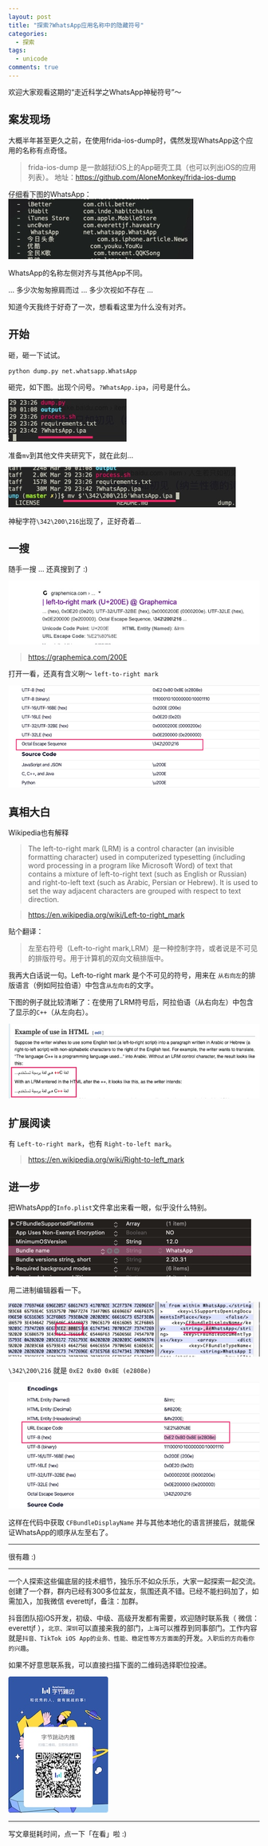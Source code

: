 ```yaml
---
layout: post
title: "探索?WhatsApp应用名称中的隐藏符号"
categories:
  - 探索
tags:
  - unicode
comments: true
---
```


欢迎大家观看这期的“走近科学之WhatsApp神秘符号”～

<!-- more -->


## 案发现场

大概半年甚至更久之前，在使用frida-ios-dump时，偶然发现WhatsApp这个应用的名称有点奇怪。

> frida-ios-dump 是一款越狱iOS上的App砸壳工具（也可以列出iOS的应用列表）。
> 地址：https://github.com/AloneMonkey/frida-ios-dump

仔细看下图的WhatsApp：
![](/media/15855012198617.jpg)

WhatsApp的名称左侧对齐与其他App不同。

... 多少次匆匆擦肩而过 ... 多少次视如不存在 ...

知道今天我终于好奇了一次，想看看这里为什么没有对齐。


## 开始

砸，砸一下试试。

```
python dump.py net.whatsapp.WhatsApp
```

砸完，如下图。出现个问号。`?WhatsApp.ipa`，问号是什么。

![](/media/15855017374127.jpg)

准备`mv`到其他文件夹研究下，就在此刻...

![](/media/15855018704881.jpg)

神秘字符`\342\200\216`出现了，正好奇着...

## 一搜

随手一搜 ... 还真搜到了 :)

![](/media/15855020124999.jpg)

> https://graphemica.com/200E

打开一看，还真有含义咧～ `left-to-right mark` 

![](/media/15855021218820.jpg)

## 真相大白

Wikipedia也有解释

> The left-to-right mark (LRM) is a control character (an invisible formatting character) used in computerized typesetting (including word processing in a program like Microsoft Word) of text that contains a mixture of left-to-right text (such as English or Russian) and right-to-left text (such as Arabic, Persian or Hebrew). It is used to set the way adjacent characters are grouped with respect to text direction.

> https://en.wikipedia.org/wiki/Left-to-right_mark

贴个翻译：

> 左至右符号（Left-to-right mark,LRM）是一种控制字符，或者说是不可见的排版符号。用于计算机的双向文稿排版中。

我再大白话说一句。Left-to-right mark 是个不可见的符号，用来在 `从右向左`的排版语言（例如阿拉伯语）中包含`从左向右`的文字。

下图的例子就比较清晰了：在使用了LRM符号后，阿拉伯语（从右向左）中包含了显示的`C++`（从左向右）。

![](/media/15855024011241.jpg)


## 扩展阅读

有 `Left-to-right mark`，也有 `Right-to-left mark`。

> https://en.wikipedia.org/wiki/Right-to-left_mark


## 进一步

把WhatsApp的`Info.plist`文件拿出来看一眼，似乎没什么特别。

![](/media/15855026225466.jpg)

用二进制编辑器看一下。

![](/media/15855027112567.jpg)

`\342\200\216` 就是 `0xE2 0x80 0x8E (e2808e)`

![](/media/15855027969727.jpg)


这样在代码中获取 `CFBundleDisplayName` 并与其他本地化的语言拼接后，就能保证WhatsApp的顺序从左至右了。

---

很有趣 :)

---

一个人探索这些偏底层的技术细节，独乐乐不如众乐乐，大家一起探索一起交流。创建了一个群，群内已经有300多位盆友，氛围还真不错。已经不能扫码加了，如需加入，加我微信 everettjf，备注：加群。

抖音团队招iOS开发，初级、中级、高级开发都有需要，欢迎随时联系我（ 微信：everettjf ），`北京、深圳`可以直接来我的部门，`上海`可以推荐到同事部门。工作内容就是`抖音、TikTok iOS App的业务、性能、稳定性等方方面面`的开发。`入职后的方向看你的兴趣`。

如果不好意思联系我，可以直接扫描下面的二维码选择职位投递。

![](/media/15814340338261.jpg)


---

写文章挺耗时间，点一下「在看」啦 :)